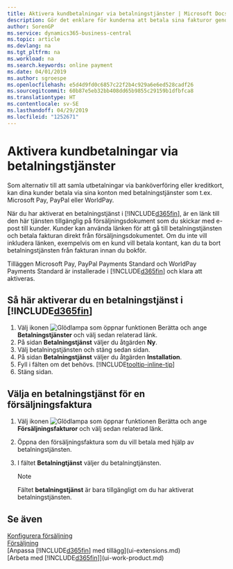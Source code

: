```yaml
---
title: Aktivera kundbetalningar via betalningstjänster | Microsoft Docs
description: Gör det enklare för kunderna att betala sina fakturor genom att aktivera betalningstjänster.
author: SorenGP
ms.service: dynamics365-business-central
ms.topic: article
ms.devlang: na
ms.tgt_pltfrm: na
ms.workload: na
ms.search.keywords: online payment
ms.date: 04/01/2019
ms.author: sgroespe
ms.openlocfilehash: e5d4d9fd0c6857c22f2b4c929a6e6ed528cadf26
ms.sourcegitcommit: 60b87e5eb32bb408dd65b9855c29159b1dfbfca8
ms.translationtype: HT
ms.contentlocale: sv-SE
ms.lasthandoff: 04/29/2019
ms.locfileid: "1252671"
---
```

# <a name="enable-customer-payments-through-payment-services"></a>Aktivera kundbetalningar via betalningstjänster
Som alternativ till att samla utbetalningar via banköverföring eller kreditkort, kan dina kunder betala via sina konton med betalningstjänster som t.ex. Microsoft Pay, PayPal eller WorldPay.  

När du har aktiverat en betalningstjänst i [!INCLUDE[d365fin](includes/d365fin_md.md)], är en länk till den här tjänsten tillgänglig på försäljningsdokument som du skickar med e-post till kunder. Kunder kan använda länken för att gå till betalningstjänsten och betala fakturan direkt från försäljningsdokumentet. Om du inte vill inkludera länken, exempelvis om en kund vill betala kontant, kan du ta bort betalningstjänsten från fakturan innan du bokför.  

Tilläggen Microsoft Pay, PayPal Payments Standard och WorldPay Payments Standard är installerade i [!INCLUDE[d365fin](includes/d365fin_md.md)] och klara att aktiveras.  

## <a name="to-enable-a-payment-service-in-included365finincludesd365finmdmd"></a>Så här aktiverar du en betalningstjänst i [!INCLUDE[d365fin](includes/d365fin_md.md)]
1. Välj ikonen ![Glödlampa som öppnar funktionen Berätta](media/ui-search/search_small.png "Berätta vad du vill göra") och ange **Betalningstjänster** och välj sedan relaterad länk.  
2. På sidan **Betalningstjänst** väljer du åtgärden **Ny**.  
3. Välj betalningstjänsten och stäng sedan sidan.  
4. På sidan **Betalningstjänst** väljer du åtgärden **Installation**.  
5. Fyll i fälten om det behövs. [!INCLUDE[tooltip-inline-tip](includes/tooltip-inline-tip_md.md)]  
6. Stäng sidan.  

## <a name="to-select-a-payment-service-on-a-sales-invoice"></a>Välja en betalningstjänst för en försäljningsfaktura
1. Välj ikonen ![Glödlampa som öppnar funktionen Berätta](media/ui-search/search_small.png "Berätta vad du vill göra") och ange **Försäljningsfakturor** och välj sedan relaterad länk.  
2. Öppna den försäljningsfaktura som du vill betala med hjälp av betalningstjänsten.  
3. I fältet **Betalningtjänst** väljer du betalningtjänsten.  

    > [!NOTE]  
    > Fältet **betalningstjänst** är bara tillgängligt om du har aktiverat betalningstjänsten.  

## <a name="see-also"></a>Se även  
[Konfigurera försäljning](sales-setup-sales.md)  
[Försäljning](sales-manage-sales.md)  
[Anpassa [!INCLUDE[d365fin](includes/d365fin_md.md)] med tillägg](ui-extensions.md)  
[Arbeta med [!INCLUDE[d365fin](includes/d365fin_md.md)]](ui-work-product.md)  
